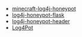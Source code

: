 - [minecraft-log4j-honeypot](https://github.com/Adikso/minecraft-log4j-honeypot)
- [log4j-honeypot-flask](https://github.com/BinaryDefense/log4j-honeypot-flask)
- [log4j-honeypot-header](https://github.com/sysgoblin/log4shell-honeypot)
- [Log4Pot](https://github.com/thomaspatzke/Log4Pot)